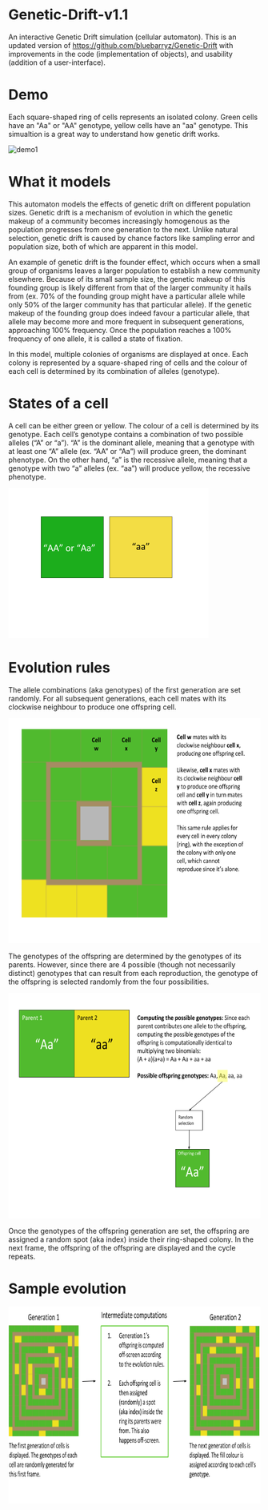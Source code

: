 # Genetic-Drift-v1.1
An interactive Genetic Drift simulation (cellular automaton). This is an updated version of https://github.com/bluebarryz/Genetic-Drift with improvements in the code (implementation of objects), and usability (addition of a user-interface).

<h1>Demo</h1>
<p>Each square-shaped ring of cells represents an isolated colony. Green cells have an "Aa" or "AA" genotype, yellow cells have an "aa" genotype. This simualtion is a great way to understand how genetic drift works.</p>
<img src="readme/demo1.gif" alt="demo1" width=500 height=500>

<h1>What it models</h1>
<p>This automaton models the effects of genetic drift on different population sizes. Genetic drift is a mechanism of evolution in which the genetic makeup of a community becomes increasingly homogenous as the population progresses from one generation to the next. Unlike natural selection, genetic drift is caused by  chance factors like sampling error and population size, both of which are apparent in this model.</p>

<p>An example of genetic drift is the founder effect, which occurs when a small group of organisms leaves a larger population to establish a new community elsewhere. Because of its small sample size, the genetic makeup of this founding group is likely different from that of the larger community it hails from (ex. 70% of the founding group might have a particular allele while only 50% of the larger community has that particular allele). If the genetic makeup of the founding group does indeed favour a particular allele, that allele may become more and more frequent in subsequent generations, approaching 100% frequency. Once the population reaches a 100% frequency of one allele, it is called a state of fixation.</p>

<p>In this model, multiple colonies of organisms are displayed at once. Each colony is represented by a square-shaped ring of cells and the colour of each cell is determined by its combination of alleles (genotype).</p>

<h1>States of a cell</h1>
<p>A cell can be either green or yellow. The colour of a cell is determined by its genotype. Each cell’s genotype contains a combination of two possible alleles (“A” or “a”). “A” is the dominant allele, meaning that a genotype with at least one “A” allele (ex. “AA” or “Aa”) will produce green, the dominant phenotype. On the other hand, “a” is the recessive allele, meaning that a genotype with two “a” alleles (ex. “aa”) will produce yellow, the recessive phenotype.</p>
<img src="readme/cell states.png" alt="cell states" width=400 height=300>

<h1>Evolution rules</h1>
<p>The allele combinations (aka genotypes) of the first generation are set randomly. For all subsequent generations, each cell mates with its clockwise neighbour to produce one offspring cell.</p>
<img src="readme/evolution rules.png" alt="evolution rules" width=600 height=450>

<p>The genotypes of the offspring are determined by the genotypes of its parents. However, since there are 4 possible (though not necessarily distinct) genotypes that can result from each reproduction, the genotype of the offspring is selected randomly from the four possibilities.</p>
<img src="readme/offspring cell.png" alt="offspring cell" width=600 height=450>

<p>Once the genotypes of the offspring generation are set, the offspring are assigned a random spot (aka index) inside their ring-shaped colony. In the next frame, the offspring of the offspring are displayed and the cycle repeats.</p>

<h1>Sample evolution</h1>
<img src="readme/sample evo.png" alt="sample evo" width=799 height=393>

